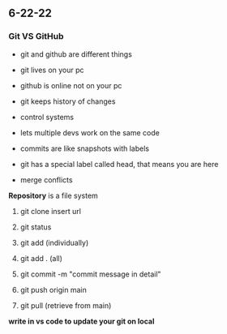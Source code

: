 ## 6-22-22

### Git VS GitHub

 + git and github are different things  

+ git lives on your pc

+ github is online not on your pc

+ git keeps history of changes

+ control systems

+ lets multiple devs work on the same code

+ commits are like snapshots with labels

+ git has a special label called head, that means you are here

+ merge conflicts

**Repository**
is a file system

1. git clone insert url

1. git status

1. git add (individually)

1. git add . (all)

1. git commit -m "commit message in detail"

1. git push origin main

1. git pull (retrieve from main)

**write in vs code to update your git on local**
